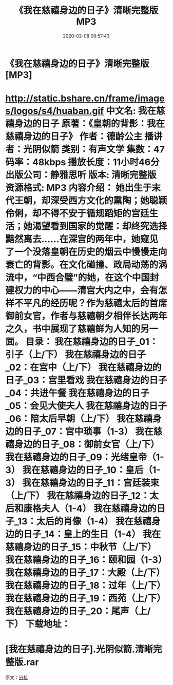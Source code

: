 ﻿---
title: 《我在慈禧身边的日子》清晰完整版MP3
date: 2020-02-08 09:57:43
categories: 电子书、相声、戏曲等其它
tags: 华语中文
---
# 《我在慈禧身边的日子》清晰完整版[MP3]

http://static.bshare.cn/frame/images/logos/s4/huaban.gif
中文名: 我在慈禧身边的日子
原著：《皇朝的背影：我在慈禧身边的日子》
作者：德龄公主
播讲者：光阴似箭
类别：有声文学
集数：47
码率：48kbps
播放长度：11小时46分
出版公司：静雅思听
版本: 清晰完整版
资源格式: MP3
内容介绍：
她出生于末代王朝，却深受西方文化的熏陶；她聪颖伶俐，却不得不安于循规蹈矩的宫廷生活；她渴望看到国家的觉醒：却终究选择黯然离去……在深宫的两年中，她窥见了一个没落皇朝在历史的烟云中慢慢走向衰亡的背影。在文化碰撞、政局动荡的涡流中，“中西合璧”的她，在这个中国封建权力的中心——清宫大内之中，会有怎样不平凡的经历呢？作为慈禧太后的首席御前女官，作者与慈禧朝夕相伴长达两年之久，书中展现了慈禧鲜为人知的另一面。
目录：
我在慈禧身边的日子_01：引子（上/下）
我在慈禧身边的日子_02：在宫中（上/下）
我在慈禧身边的日子_03：宫里看戏
我在慈禧身边的日子_04：共进午餐
我在慈禧身边的日子_05：会见大使夫人
我在慈禧身边的日子_06：陪太后早朝（上/下）
我在慈禧身边的日子_07：宫中琐事（1-3）
我在慈禧身边的日子_08：御前女官（上/下）
我在慈禧身边的日子_09：光绪皇帝（1-3）
我在慈禧身边的日子_10：皇后（1-3）
我在慈禧身边的日子_11：宫廷装束（上/下）
我在慈禧身边的日子_12：太后和康格夫人（1-4）
我在慈禧身边的日子_13：太后的肖像（1-4）
我在慈禧身边的日子_14：皇上的生日（1-4）
我在慈禧身边的日子_15：中秋节（上/下）
我在慈禧身边的日子_16：颐和园（1-3）
我在慈禧身边的日子_17：大殿（上/下）
我在慈禧身边的日子_18：过年（上/下）
我在慈禧身边的日子_19：西苑（上/下）
我在慈禧身边的日子_20：尾声（上/下）
下载地址：
==============================
[我在慈禧身边的日子].光阴似箭.清晰完整版.rar
==============================
原文：[链接](https://blog.sina.com.cn/s/blog_1647c7e7601030jtj.html)